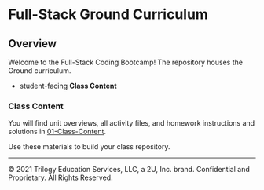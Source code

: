 # Full-Stack Ground Curriculum


## Overview

Welcome to the Full-Stack Coding Bootcamp! The repository houses the Ground curriculum.
* student-facing **Class Content**


### Class Content

You will find unit overviews, all activity files, and homework instructions and solutions in [01-Class-Content](01-Class-Content).

Use these materials to build your class repository.

---
© 2021 Trilogy Education Services, LLC, a 2U, Inc. brand.  Confidential and Proprietary.  All Rights Reserved.
